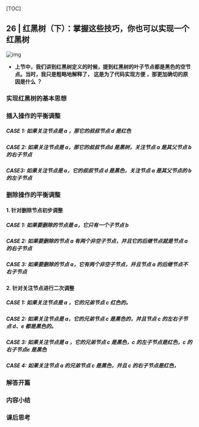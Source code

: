 [TOC]

## 26 | 红黑树（下）：掌握这些技巧，你也可以实现一个红黑树

![img](https://static001.geekbang.org/resource/image/57/ed/578b1b7602a9f03a7e900145f91fa6ed.jpg)

- **上节中，我们讲到红黑树定义的时候，提到红黑树的叶子节点都是黑色的空节点。当时，我只是粗略地解释了， 这是为了代码实现方便 ，那更加确切的原因是什么 ？**

### 实现红黑树的基本思想

### 插入操作的平衡调整

##### CASE 1: 如果关注节点是 a ，那它的叔叔节点 d 是红色

##### CASE 2: 如果关注节点是 a，那它的叔叔节点d 是黑树，关注节点 a 是其父节点 b 的右子节点

##### CASE3: 如果关注节点是 a，它的叔叔节点 d 是黑色，关注节点 a 是其父节点的 b 的左子节点

### 删除操作的平衡调整

#### 1. 针对删除节点初步调整

##### CASE 1: 如果要删除的节点是 a，它只有一个子节点 b

##### CASE 2: 如果要删除的节点 a 有两个非空子节点，并且它的后继节点就是节点 a 的右子节点

##### CASE 3: 如果要删除的节点 a，它有两个非空子节点，并且节点 a 的后继节点不 右子节点

#### 2. 针对关注节点进行二次调整

##### CASE 1: 如果关注节点是 a ，它的兄弟节点 c  红色的。

##### CASE 2: 如果关注节点是 a，它的兄弟节点 c 是黑色的，并且节点 c 的左右子节点 d、e 都是黑色的。

##### CASE 3: 如果关注节点是 a ，它的兄弟节点 c 是黑色，c 的左子节点是红色，c 的右子节点e 是黑色

##### CASE 4: 如果关注节点 a 的兄弟节点 c 是黑色，并且 c 的右子节点是红色，

### 解答开篇

### 内容小结

### 课后思考

